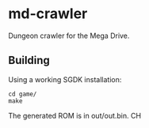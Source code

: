 # md-crawler
Dungeon crawler for the Mega Drive.

## Building

Using a working SGDK installation:

```
cd game/
make
```

The generated ROM is in out/out.bin. CH
